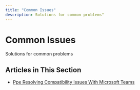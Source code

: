 ```yaml
---
title: "Common Issues"
description: Solutions for common problems"
---
```


# Common Issues

Solutions for common problems

## Articles in This Section

- [Ppe Resolving Compatibility Issues With Microsoft Teams](./ppe-resolving-compatibility-issues-with-microsoft-teams)
